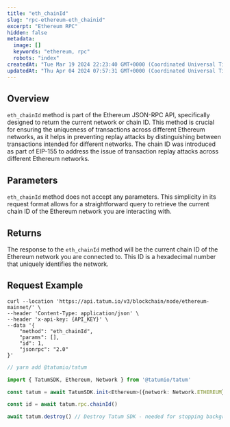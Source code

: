 ```yaml
---
title: "eth_chainId"
slug: "rpc-ethereum-eth_chainid"
excerpt: "Ethereum RPC"
hidden: false
metadata: 
  image: []
  keywords: "ethereum, rpc"
  robots: "index"
createdAt: "Tue Mar 19 2024 22:23:40 GMT+0000 (Coordinated Universal Time)"
updatedAt: "Thu Apr 04 2024 07:57:31 GMT+0000 (Coordinated Universal Time)"
---
```

## Overview

`eth_chainId` method is part of the Ethereum JSON-RPC API, specifically designed to return the current network or chain ID. This method is crucial for ensuring the uniqueness of transactions across different Ethereum networks, as it helps in preventing replay attacks by distinguishing between transactions intended for different networks. The chain ID was introduced as part of EIP-155 to address the issue of transaction replay attacks across different Ethereum networks.

## Parameters

`eth_chainId` method does not accept any parameters. This simplicity in its request format allows for a straightforward query to retrieve the current chain ID of the Ethereum network you are interacting with.

## Returns

The response to the `eth_chainId` method will be the current chain ID of the Ethereum network you are connected to. This ID is a hexadecimal number that uniquely identifies the network.

## Request Example

```curl cURL
curl --location 'https://api.tatum.io/v3/blockchain/node/ethereum-mainnet/' \
--header 'Content-Type: application/json' \
--header 'x-api-key: {API_KEY}' \
--data '{
    "method": "eth_chainId",
    "params": [],
    "id": 1,
    "jsonrpc": "2.0"
}'
```
```typescript JS SDK
// yarn add @tatumio/tatum

import { TatumSDK, Ethereum, Network } from '@tatumio/tatum'

const tatum = await TatumSDK.init<Ethereum>({network: Network.ETHEREUM})

const id = await tatum.rpc.chainId()

await tatum.destroy() // Destroy Tatum SDK - needed for stopping background jobs
```
